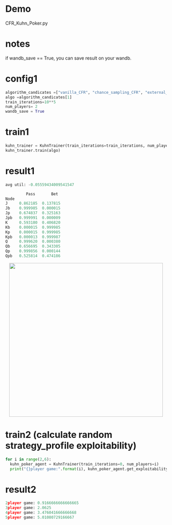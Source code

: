 # Demo

CFR_Kuhn_Poker.py

# notes

if wandb_save == True, you can save result on your wandb.

# config1

```python
algorithm_candicates =["vanilla_CFR", "chance_sampling_CFR", "external_sampling_MCCFR", "outcome_sampling_MCCFR"]
algo =algorithm_candicates[1]
train_iterations=10**5
num_players= 2
wandb_save = True
```

# train1

```python
kuhn_trainer = KuhnTrainer(train_iterations=train_iterations, num_players=num_players)
kuhn_trainer.train(algo)
```

# result1

```python
avg util: -0.05559434009541547

         Pass       Bet
Node
J     0.862185  0.137815
Jb    0.999985  0.000015
Jp    0.674837  0.325163
Jpb   0.999991  0.000009
K     0.593180  0.406820
Kb    0.000015  0.999985
Kp    0.000015  0.999985
Kpb   0.000013  0.999987
Q     0.999620  0.000380
Qb    0.656695  0.343305
Qp    0.999856  0.000144
Qpb   0.525814  0.474186
```

<p align="center">
  <img src="https://user-images.githubusercontent.com/63486375/167853066-2a77ee19-a251-45e5-85d0-ab6252b1c9cb.png", width=480>
</p>

# train2 (calculate random strategy_profile exploitability)

```python
for i in range(2,6):
  kuhn_poker_agent = KuhnTrainer(train_iterations=0, num_players=i)
  print("{}player game:".format(i), kuhn_poker_agent.get_exploitability_dfs())
```

# result2

```python
2player game: 0.9166666666666665
3player game: 2.0625
4player game: 3.476041666666668
5player game: 5.01080729166667
```
